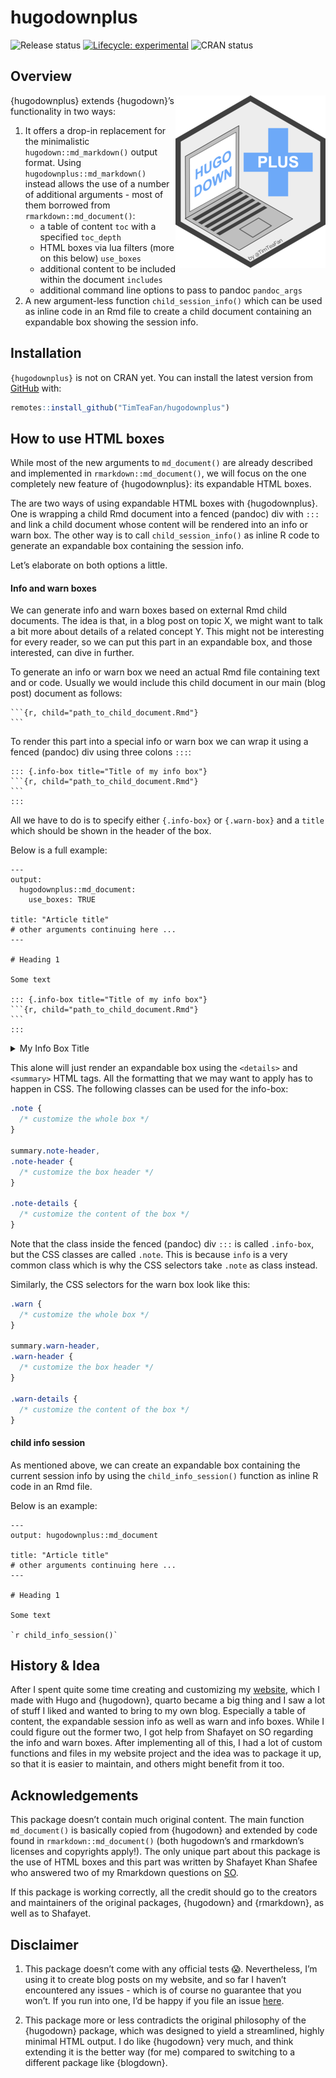 
<!-- README.md is generated from README.Rmd. Please edit that file -->

# hugodownplus

<!-- badges: start -->

![Release
status](https://img.shields.io/badge/status-first%20release-yellow)
[![Lifecycle:
experimental](https://img.shields.io/badge/lifecycle-experimental-orange.svg)](https://lifecycle.r-lib.org/articles/stages.html#experimental)
![CRAN status](https://img.shields.io/badge/CRAN-not%20published-red)

<!-- badges: end -->

## Overview

<p id="logop">

<a id="logo" href="https://raw.githubusercontent.com/TimTeaFan/hugodownplus/main/man/figures/logo_big.png"><img src="https://raw.githubusercontent.com/TimTeaFan/hugodownplus/main/man/figures/logo.png" alt="hugodownplus&apos; logo a notebook computer showing &apos;hugo down&apos; on the screen and next to it a plus symbol containing the word &apos;plus&apos;" align="right"/></a>

</p>

{hugodownplus} extends {hugodown}’s functionality in two ways:

1.  It offers a drop-in replacement for the minimalistic
    `hugodown::md_markdown()` output format. Using
    `hugodownplus::md_markdown()` instead allows the use of a number of
    additional arguments - most of them borrowed from
    `rmarkdown::md_document()`:
    - a table of content `toc` with a specified `toc_depth`
    - HTML boxes via lua filters (more on this below) `use_boxes`
    - additional content to be included within the document `includes`
    - additional command line options to pass to pandoc `pandoc_args`
2.  A new argument-less function `child_session_info()` which can be
    used as inline code in an Rmd file to create a child document
    containing an expandable box showing the session info.

## Installation

`{hugodownplus}` is not on CRAN yet. You can install the latest version
from [GitHub](https://github.com/TimTeaFan/hugodownplus) with:

``` r
remotes::install_github("TimTeaFan/hugodownplus")
```

## How to use HTML boxes

While most of the new arguments to `md_document()` are already described
and implemented in `rmarkdown::md_document()`, we will focus on the one
completely new feature of {hugodownplus}: its expandable HTML boxes.

The are two ways of using expandable HTML boxes with {hugodownplus}. One
is wrapping a child Rmd document into a fenced (pandoc) div with `:::`
and link a child document whose content will be rendered into an info or
warn box. The other way is to call `child_session_info()` as inline R
code to generate an expandable box containing the session info.

Let’s elaborate on both options a little.

#### Info and warn boxes

We can generate info and warn boxes based on external Rmd child
documents. The idea is that, in a blog post on topic X, we might want to
talk a bit more about details of a related concept Y. This might not be
interesting for every reader, so we can put this part in an expandable
box, and those interested, can dive in further.

To generate an info or warn box we need an actual Rmd file containing
text and or code. Usually we would include this child document in our
main (blog post) document as follows:

    ```{r, child="path_to_child_document.Rmd"}
    ```

To render this part into a special info or warn box we can wrap it using
a fenced (pandoc) div using three colons `:::`:

    ::: {.info-box title="Title of my info box"}
    ```{r, child="path_to_child_document.Rmd"}
    ```
    :::

All we have to do is to specify either `{.info-box}` or `{.warn-box}`
and a `title` which should be shown in the header of the box.

Below is a full example:

    ---
    output:
      hugodownplus::md_document:
        use_boxes: TRUE

    title: "Article title"
    # other arguments continuing here ...
    ---

    # Heading 1

    Some text

    ::: {.info-box title="Title of my info box"}
    ```{r, child="path_to_child_document.Rmd"}
    ```
    :::

<div class="note" markdown="1">

<details class="note">
<summary class="note-header">
My Info Box Title <i class="fas fa-info-circle"></i>
</summary>

Lorem ipsum dolor sit amet, consetetur sadipscing elitr, sed diam nonumy
eirmod tempor invidunt ut labore et dolore magna aliquyam erat, sed diam
voluptua. At vero eos et accusam et justo duo dolores et ea rebum.

``` r
# Some R code
1 + 1
[1] 2
```

tet clita kasd gubergren, no sea takimata sanctus est Lorem ipsum dolor
sit amet. Lorem ipsum dolor sit amet, consetetur sadipscing elitr, sed
diam nonumy eirmod tempor invidunt ut labore et dolore magna aliquyam
erat, sed diam voluptua.
</details>

</div>

This alone will just render an expandable box using the `<details>` and
`<summary>` HTML tags. All the formatting that we may want to apply has
to happen in CSS. The following classes can be used for the info-box:

``` css
.note {
  /* customize the whole box */
}

summary.note-header,
.note-header {
  /* customize the box header */
}

.note-details {
  /* customize the content of the box */
}
```

Note that the class inside the fenced (pandoc) div `:::` is called
`.info-box`, but the CSS classes are called `.note`. This is because
`info` is a very common class which is why the CSS selectors take
`.note` as class instead.

Similarly, the CSS selectors for the warn box look like this:

``` css
.warn {
  /* customize the whole box */
}

summary.warn-header,
.warn-header {
  /* customize the box header */
}

.warn-details {
  /* customize the content of the box */
}
```

#### child info session

As mentioned above, we can create an expandable box containing the
current session info by using the `child_info_session()` function as
inline R code in an Rmd file.

Below is an example:

    ---
    output: hugodownplus::md_document

    title: "Article title"
    # other arguments continuing here ...
    ---

    # Heading 1

    Some text

    `r child_info_session()`

## History & Idea

After I spent quite some time creating and customizing my
[website](https://tim-tiefenbach.de), which I made with Hugo and
{hugodown}, quarto became a big thing and I saw a lot of stuff I liked
and wanted to bring to my own blog. Especially a table of content, the
expandable session info as well as warn and info boxes. While I could
figure out the former two, I got help from Shafayet on SO regarding the
info and warn boxes. After implementing all of this, I had a lot of
custom functions and files in my website project and the idea was to
package it up, so that it is easier to maintain, and others might
benefit from it too.

## Acknowledgements

This package doesn’t contain much original content. The main function
`md_document()` is basically copied from {hugodown} and extended by code
found in `rmarkdown::md_document()` (both hugodown’s and rmarkdown’s
licenses and copyrights apply!). The only unique part about this package
is the use of HTML boxes and this part was written by Shafayet Khan
Shafee who answered two of my Rmarkdown questions on
[SO](https://stackoverflow.com/questions/75251741/wrap-rmarkdown-child-in-additional-html).

If this package is working correctly, all the credit should go to the
creators and maintainers of the original packages, {hugodown} and
{rmarkdown}, as well as to Shafayet.

## Disclaimer

1.  This package doesn’t come with any official tests 😱. Nevertheless,
    I’m using it to create blog posts on my website, and so far I
    haven’t encountered any issues - which is of course no guarantee
    that you won’t. If you run into one, I’d be happy if you file an
    issue [here](https://github.com/TimTeaFan/hugodownplus/issues).

2.  This package more or less contradicts the original philosophy of the
    {hugodown} package, which was designed to yield a streamlined,
    highly minimal HTML output. I do like {hugodown} very much, and
    think extending it is the better way (for me) compared to switching
    to a different package like {blogdown}.
